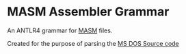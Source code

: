 # MASM Assembler Grammar

An ANTLR4 grammar for [MASM](https://en.wikipedia.org/wiki/Microsoft_Macro_Assembler) files.  

Created for the purpose of parsing the [MS DOS Source code](http://www.computerhistory.org/atchm/microsoft-ms-dos-early-source-code/)

